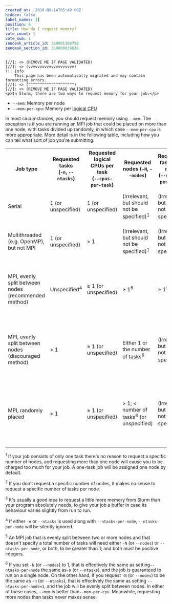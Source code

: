 ```yaml
---
created_at: '2019-08-14T05:49:00Z'
hidden: false
label_names: []
position: 6
title: How do I request memory?
vote_count: 1
vote_sum: 1
zendesk_article_id: 360001108756
zendesk_section_id: 360000039036
---
```



    [//]: <> (REMOVE ME IF PAGE VALIDATED)
    [//]: <> (vvvvvvvvvvvvvvvvvvvv)
    !!! Info
        This page has been automatically migrated and may contain formatting errors.
    [//]: <> (^^^^^^^^^^^^^^^^^^^^)
    [//]: <> (REMOVE ME IF PAGE VALIDATED)
    <p>In Slurm, there are two ways to request memory for your job:</p>
<ul>
<li>
<code>--mem</code>: Memory per node</li>
<li>
<code>--mem-per-cpu</code>: Memory per <a href="https://support.nesi.org.nz/hc/en-gb/articles/360000568236" target="_self">logical CPU</a>
</li>
</ul>
<p>In most circumstances, you should request memory using <code>--mem</code>. The exception is if you are running an MPI job that could be placed on more than one node, with tasks divided up randomly, in which case <code>--mem-per-cpu</code> is more appropriate. More detail is in the following table, including how you can tell what sort of job you're submitting.</p>
<table>
<tbody>
<tr>
<th>Job type</th>
<th>Requested tasks<br> (<code>-n</code>, <code>--ntasks</code>)</th>
<th>Requested logical CPUs per task<br> (<code>--cpus-per-task</code>)</th>
<th>Requested nodes (<code>-N</code>, <code>--nodes</code>)</th>
<th>Requested tasks per node<br> (<code>--ntasks-per-node</code>)</th>
<th>Preferred memory format</th>
<th>Ideal value</th>
</tr>
<tr>
<td>Serial</td>
<td>1 (or unspecified)</td>
<td>1 (or unspecified)</td>
<td>(Irrelevant, but should not be specified)<sup>1</sup>
</td>
<td>(Irrelevant, but should not be specified)<sup>2</sup>
</td>
<td><code>--mem=</code></td>
<td>Peak memory<sup>3</sup> needed by the program</td>
</tr>
<tr>
<td>Multithreaded (e.g. OpenMP), but not MPI</td>
<td>1 (or unspecified)</td>
<td>&gt; 1</td>
<td>(Irrelevant, but should not be specified)<sup>1</sup>
</td>
<td>(Irrelevant, but should not be specified)<sup>2</sup>
</td>
<td><code>--mem=</code></td>
<td>Peak memory<sup>3</sup> needed by the program</td>
</tr>
<tr>
<td>MPI, evenly split between nodes (recommended method)</td>
<td>Unspecified<sup>4</sup>
</td>
<td>≥ 1 (or unspecified)</td>
<td>≥ 1<sup>5</sup>
</td>
<td>≥ 1<sup>5</sup>
</td>
<td><code>--mem=</code></td>
<td>(Peak memory<sup>3</sup> needed per MPI task) × (number of tasks per node)</td>
</tr>
<tr>
<td>MPI, evenly split between nodes (discouraged method)</td>
<td>&gt; 1</td>
<td>≥ 1 (or unspecified)</td>
<td>Either 1 or the number of tasks<sup>6</sup>
</td>
<td>(Irrelevant, but should not be specified)<sup>4</sup>
</td>
<td><code>--mem=</code></td>
<td>(Peak memory<sup>3</sup> needed per MPI task) × (number of tasks per node) </td>
</tr>
<tr>
<td>MPI, randomly placed</td>
<td>&gt; 1</td>
<td>≥ 1 (or unspecified)</td>
<td>&gt; 1; &lt; number of tasks<sup>6</sup> (or unspecified)</td>
<td>(Irrelevant, but should not be specified)<sup>4</sup>
</td>
<td><code>--mem-per-cpu=</code></td>
<td>(Peak memory<sup>3</sup> needed per MPI task) ÷ (number of logical CPUs per MPI task)</td>
</tr>
</tbody>
</table>
<p><sup>1</sup> If your job consists of only one task there's no reason to request a specific number of nodes, and requesting more than one node will cause you to be charged too much for your job. A one-task job will be assigned one node by default.</p>
<p><sup>2</sup> If you don't request a specific number of nodes, it makes no sense to request a specific number of tasks per node.</p>
<p><sup>3</sup> It's usually a good idea to request a little more memory from Slurm than your program absolutely needs, to give your job a buffer in case its behaviour varies slightly from run to run.</p>
<p><sup>4</sup> If either <code>-n</code> or <code>--ntasks</code> is used along with <code>--ntasks-per-node</code>, <code>--ntasks-per-node</code> will be silently ignored.</p>
<p><sup>5</sup> An MPI job that is evenly split between two or more nodes and that doesn't specify a total number of tasks will need either <code>-N</code> (or <code>--nodes</code>) or <code>--ntasks-per-node</code>, or both, to be greater than 1; and both must be positive integers.</p>
<p><sup>6</sup> If you set <code>-N</code> (or <code>--nodes</code>) to 1, that is effectively the same as setting<code>--ntasks-per-node</code> the same as<code>-n</code> (or <code>--ntasks</code>), and the job is guaranteed to run on a single node. On the other hand, if you request <code>-N</code> (or <code>--nodes</code>) to be the same as <code>-n</code> (or <code>--ntasks</code>), that is effectively the same as setting <code>--ntasks-per-node=1</code>, and the job will be evenly split between nodes. In either of these cases, <code>--mem</code> is better than<code>--mem-per-cpu</code>. Meanwhile, requesting more nodes than tasks never makes sense.</p>